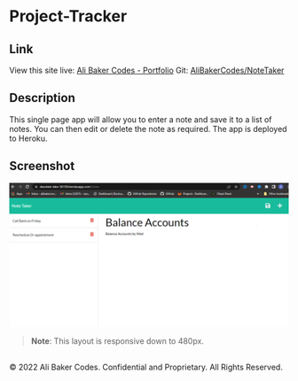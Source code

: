 # Project-Tracker

## Link

View this site live: [Ali Baker Codes - Portfolio](https://desolate-lake-36150.herokuapp.com/)
Git: [AliBakerCodes/NoteTaker](https://github.com/AliBakerCodes/NoteTaker)

## Description

This single page app will allow you to enter a note and save it to a list of notes. You can then edit or delete the note as required. The app is deployed to Heroku.

## Screenshot

![Note Taker Screen Shot](./NoteTakerScreenshot.png)

> **Note**: This layout is responsive down to 480px. 

##

© 2022 Ali Baker Codes. Confidential and Proprietary. All Rights Reserved.